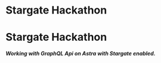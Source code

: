 # Stargate Hackathon 
<h1>Stargate Hackathon</h1>

<b><i>Working with GraphQL Api on Astra with Stargate enabled.</i></b>


